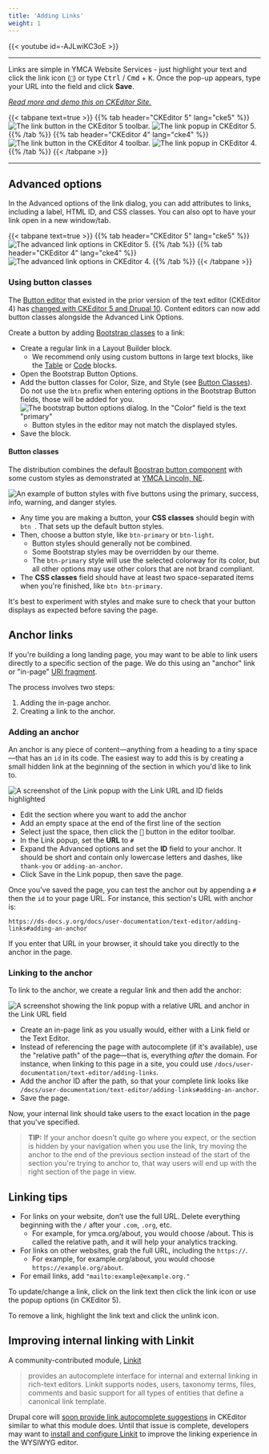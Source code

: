 ```yaml
---
title: 'Adding Links'
weight: 1
---
```


{{< youtube id=-AJLwiKC3oE >}}

-----

Links are simple in YMCA Website Services - just highlight your text and click the link icon (`🔗`) or type <kbd>Ctrl</kbd> / <kbd>Cmd</kbd> + <kbd>K</kbd>. Once the pop-up appears, type your URL into the field and click **Save**.

*[Read more and demo this on CKEditor Site.](https://ckeditor.com/docs/ckeditor5/latest/features/link.html)*

{{< tabpane text=true >}}
{{% tab header="CKEditor 5" lang="cke5" %}}
![The link button in the CKEditor 5 toolbar.](adding-links--cke5-toolbar.png "The link button in the CKEditor 5 toolbar.")
![The link popup in CKEditor 5.](adding-links--cke5-popup.png "The link popup in CKEditor 5.")
{{% /tab %}}
{{% tab header="CKEditor 4" lang="cke4" %}}
![The link button in the CKEditor 4 toolbar.](adding-links--cke4-toolbar.png "The link button in the CKEditor 4 toolbar.")
![The link popup in CKEditor 4.](adding-links--cke4-popup.png "The link popup in CKEditor 4.")
{{% /tab %}}
{{< /tabpane >}}

<hr />

## Advanced options

In the Advanced options of the link dialog, you can add attributes to links, including a label, HTML ID, and CSS classes. You can also opt to have your link open in a new window/tab.

{{< tabpane text=true >}}
{{% tab header="CKEditor 5" lang="cke5" %}}
![The advanced link options in CKEditor 5.](adding-links--cke5-advanced.png "The advanced link options in CKEditor 5.")
{{% /tab %}}
{{% tab header="CKEditor 4" lang="cke4" %}}
![The advanced link options in CKEditor 4.](adding-links--cke4-advanced.png "The advanced link options in CKEditor 4.")
{{% /tab %}}
{{< /tabpane >}}

### Using button classes

The [Button editor](../building-buttons) that existed in the prior version of the text editor (CKEditor 4) has [changed with CKEditor 5 and Drupal 10](https://www.drupal.org/project/editor_advanced_link/issues/3423208). Content editors can now add button classes alongside the Advanced Link Options.

Create a button by adding [Bootstrap classes](https://getbootstrap.com/docs/4.6/components/buttons/) to a link:

- Create a regular link in a Layout Builder block.
  - We recommend only using custom buttons in large text blocks, like the [Table](../../layout-builder/table) or [Code](../../layout-builder/code) blocks.
- Open the Bootstrap Button Options.
- Add the button classes for Color, Size, and Style (see [Button Classes](#button-classes)). Do not use the `btn` prefix when entering options in the Bootstrap Button fields, those will be added for you. ![The bootstrap button options dialog. In the "Color" field is the text "primary"](adding-links--bootstrap-button-options.png)
  - Button styles in the editor may not match the displayed styles.
- Save the block.

#### Button classes

The distribution combines the default [Boostrap button component](https://getbootstrap.com/docs/4.6/components/buttons/) with some custom styles as demonstrated at [YMCA Lincoln, NE](https://www.ymcalincoln.org/buttons).

![An example of button styles with five buttons using the primary, success, info, warning, and danger styles.](adding-links--button-example.png)

- Any time you are making a button, your **CSS classes** should begin with `btn `. That sets up the default button styles.
- Then, choose a button style, like `btn-primary` or `btn-light`.
  - Button styles should generally not be combined.
  - Some Bootstrap styles may be overridden by our theme.
  - The `btn-primary` style will use the selected colorway for its color, but all other options may use other colors that are not brand compliant.
- The **CSS classes** field should have at least two space-separated items when you're finished, like `btn btn-primary`.

It's best to experiment with styles and make sure to check that your button displays as expected before saving the page.

## Anchor links

If you're building a long landing page, you may want to be able to link users directly to a specific section of the page. We do this using an "anchor" link or "in-page" [URI fragment](https://en.wikipedia.org/wiki/URI_fragment).

The process involves two steps:

1. Adding the in-page anchor.
2. Creating a link to the anchor.

### Adding an anchor

An anchor is any piece of content—anything from a heading to a tiny space—that has an `id` in its code. The easiest way to add this is by creating a small hidden link at the beginning of the section in which you'd like to link to.

![A screenshot of the Link popup with the Link URL and ID fields highlighted](adding-links--adding-anchor.png)

- Edit the section where you want to add the anchor
- Add an empty space at the end of the first line of the section
- Select just the space, then click the <kbd>🔗</kbd> button in the editor toolbar.
- In the Link popup, set the **URL** to `#`
- Expand the Advanced options and set the **ID** field to your anchor. It should be short and contain only lowercase letters and dashes, like `thank-you` or `adding-an-anchor`.
- Click Save in the Link popup, then save the page.

Once you've saved the page, you can test the anchor out by appending a `#` then the `id` to your page URL. For instance, this section's URL with anchor is:

`https://ds-docs.y.org/docs/user-documentation/text-editor/adding-links#adding-an-anchor`

If you enter that URL in your browser, it should take you directly to the anchor in the page.

### Linking to the anchor

To link to the anchor, we create a regular link and then add the anchor:

![A screenshot showing the link popup with a relative URL and anchor in the Link URL field](adding-links--linking-to-anchor.png)

- Create an in-page link as you usually would, either with a Link field or the Text Editor.
- Instead of referencing the page with autocomplete (if it's available), use the "relative path" of the page—that is, everything _after_ the domain. For instance, when linking to this page in a site, you could use `/docs/user-documentation/text-editor/adding-links`.
- Add the anchor ID after the path, so that your complete link looks like `/docs/user-documentation/text-editor/adding-links#adding-an-anchor`.
- Save the page.

Now, your internal link should take users to the exact location in the page that you've specified.

> **TIP:** If your anchor doesn't quite go where you expect, or the section is hidden by your navigation when you use the link, try moving the anchor to the end of the previous section instead of the start of the section you're trying to anchor to, that way users will end up with the right section of the page in view.


## Linking tips

* For links on your website, don’t use the full URL. Delete everything beginning with the `/` after your `.com`, `.org`, etc.
  * For example, for ymca.org/about, you would choose /about. This is called the relative path, and it will help your analytics tracking.
* For links on other websites, grab the full URL, including the `https://`.
  * For example, for example.org/about, you would choose `https://example.org/about`.
* For email links, add `"mailto:example@example.org."`

To update/change a link, click on the link text then click the link icon or use the popup options (in CKEditor 5).

To remove a link, highlight the link text and click the unlink icon.

## Improving internal linking with Linkit

A community-contributed module, [Linkit](https://www.drupal.org/project/linkit)

> provides an autocomplete interface for internal and external linking in rich-text editors. Linkit supports nodes, users, taxonomy terms, files, comments and basic support for all types of entities that define a canonical link template.

Drupal core will [soon provide link autocomplete suggestions](https://www.drupal.org/project/drupal/issues/3317769) in CKEditor similar to what this module does. Until that issue is complete, developers may want to [install and configure Linkit](https://www.drupal.org/project/linkit) to improve the linking experience in the WYSIWYG editor.
